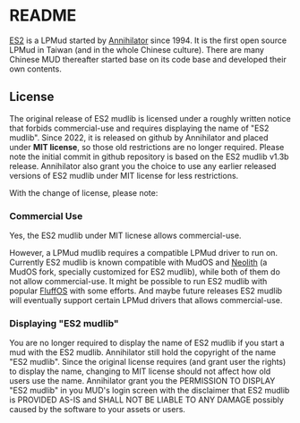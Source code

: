 # README

[ES2](https://zh.wikipedia.org/zh-tw/%E6%9D%B1%E6%96%B9%E6%95%85%E4%BA%8B2_%E5%A4%A9%E6%9C%9D%E5%B8%9D%E5%9C%8B) is a LPMud started by
[Annihilator](https://github.com/taedlar) since 1994. It is the first open source LPMud in Taiwan (and in the whole Chinese culture).
There are many Chinese MUD thereafter started base on its code base and developed their own contents.

## License
The original release of ES2 mudlib is licensed under a roughly written notice that forbids commercial-use and requires displaying the name
of "ES2 mudlib". Since 2022, it is released on github by Annihilator and placed under **MIT license**, so those old restrictions are no
longer required. Please note the initial commit in github repository is based on the ES2 mudlib v1.3b release. Annihilator also grant you
the choice to use any earlier released versions of ES2 mudlib under MIT license for less restrictions.

With the change of license, please note:

### Commercial Use

Yes, the ES2 mudlib under MIT licnese allows commercial-use.  

However, a LPMud mudlib requires a compatible LPMud driver to run on. Currently ES2 mudlib is known compatible with MudOS and
[Neolith](https://github.com/taedlar/neolith) (a MudOS fork, specially customized for ES2 mudlib), while both of them do not allow commercial-use.
It might be possible to run ES2 mudlib with popular [FluffOS](https://github.com/fluffos/fluffos) with some efforts.
And maybe future releases ES2 mudlib will eventually support certain LPMud drivers that allows commercial-use.

### Displaying "ES2 mudlib"

You are no longer required to display the name of ES2 mudlib if you start a mud with the ES2 mudlib. Annihilator still hold the copyright
of the name "ES2 mudlib". Since the original license requires (and grant user the rights) to display the name, changing to MIT license should
not affect how old users use the name. Annihilator grant you the PERMISSION TO DISPLAY "ES2 mudlib" in you MUD's login screen with the
disclaimer that ES2 mudlib is PROVIDED AS-IS and SHALL NOT BE LIABLE TO ANY DAMAGE possibly caused by the software to your assets or users.
